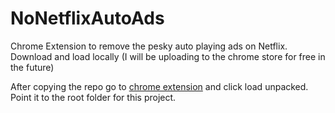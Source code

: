 # NoNetflixAutoAds

Chrome Extension to remove the pesky auto playing ads on Netflix. Download and load locally (I will be uploading to the chrome store for free in the future)

After copying the repo go to [chrome extension](chrome://extensions/) and click load unpacked. Point it to the root folder for this project.

